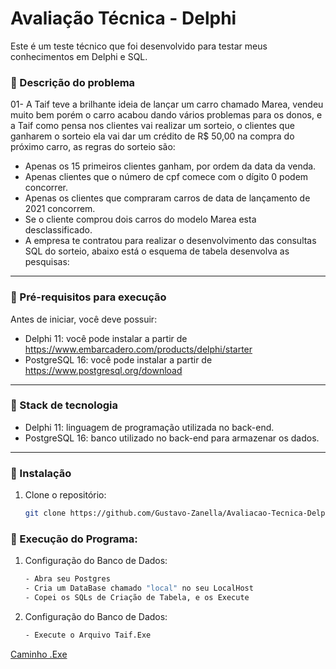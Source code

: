 # Avaliação Técnica - Delphi

Este é um teste técnico que foi desenvolvido para testar meus conhecimentos em Delphi e SQL.

### :large_orange_diamond: Descrição do problema
01- A Taif teve a brilhante ideia de lançar um carro chamado Marea, vendeu muito bem porém o carro acabou dando vários problemas para os donos, e a Taif como pensa nos clientes vai realizar um sorteio, o clientes que ganharem o sorteio ela vai dar um crédito de R$ 50,00 na compra do próximo carro, as regras do sorteio são:

- Apenas os 15 primeiros clientes ganham, por ordem da data da venda.
- Apenas clientes que o número de cpf comece com o dígito 0 podem concorrer.
- Apenas os clientes que compraram carros de data de lançamento de 2021 concorrem. 
- Se o cliente comprou dois carros do modelo Marea esta desclassificado.
- A empresa te contratou para realizar o desenvolvimento das consultas SQL do sorteio, abaixo está o esquema de tabela desenvolva as pesquisas:
---
### :large_orange_diamond: Pré-requisitos para execução
Antes de iniciar, você deve possuir:

- Delphi 11: você pode instalar a partir de https://www.embarcadero.com/products/delphi/starter
- PostgreSQL 16: você pode instalar a partir de https://www.postgresql.org/download

---

### :large_orange_diamond: Stack de tecnologia
- Delphi 11: linguagem de programação utilizada no back-end.
- PostgreSQL 16: banco utilizado no back-end para armazenar os dados.

---

### :large_orange_diamond: Instalação
1. Clone o repositório:
   ```bash
   git clone https://github.com/Gustavo-Zanella/Avaliacao-Tecnica-Delphi.git
   ```

### :large_orange_diamond: Execução do Programa:
1. Configuração do Banco de Dados:
   ```bash
   - Abra seu Postgres
   - Cria um DataBase chamado "local" no seu LocalHost
   - Copei os SQLs de Criação de Tabela, e os Execute
   ```
2. Configuração do Banco de Dados:
   ```bash
   - Execute o Arquivo Taif.Exe
   ```

[Caminho .Exe](https://github.com/Gustavo-Zanella/Avaliacao-Tecnica-Delphi/tree/main/Delphi/Win32/Debug)